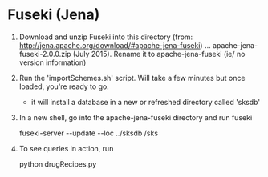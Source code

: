 # Fuseki (Jena)

  1. Download and unzip Fuseki into this directory (from: http://jena.apache.org/download/#apache-jena-fuseki)
     ... apache-jena-fuseki-2.0.0.zip (July 2015). Rename it to apache-jena-fuseki (ie/ no version information)

  2. Run the 'importSchemes.sh' script. Will take a few minutes but once loaded, you're ready to go.
     - it will install a database in a new or refreshed directory called 'sksdb'

  3. In a new shell, go into the apache-jena-fuseki directory and run fuseki

     fuseki-server --update --loc ../sksdb /sks

  4. To see queries in action, run 

     python drugRecipes.py 

